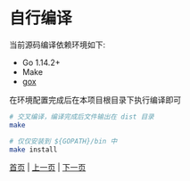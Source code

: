 # 自行编译

当前源码编译依赖环境如下:

- Go 1.14.2+
- Make
- [gox](https://github.com/mitchellh/gox)

在环境配置完成后在本项目根目录下执行编译即可

``` sh
# 交叉编译，编译完成后文件输出在 dist 目录
make

# 仅仅安装到 ${GOPATH}/bin 中
make install
```

[首页](.) | [上一页](usage) | [下一页](example)
